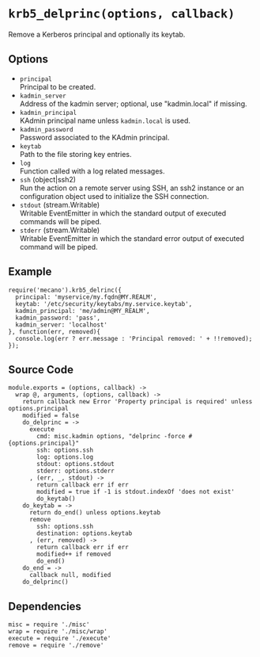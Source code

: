 
# `krb5_delprinc(options, callback)`

Remove a Kerberos principal and optionally its keytab.   

## Options

*   `principal`   
    Principal to be created.   
*   `kadmin_server`   
    Address of the kadmin server; optional, use "kadmin.local" if missing.   
*   `kadmin_principal`   
    KAdmin principal name unless `kadmin.local` is used.   
*   `kadmin_password`   
    Password associated to the KAdmin principal.   
*   `keytab`   
    Path to the file storing key entries.   
*   `log`   
    Function called with a log related messages.   
*   `ssh` (object|ssh2)   
    Run the action on a remote server using SSH, an ssh2 instance or an
    configuration object used to initialize the SSH connection.   
*   `stdout` (stream.Writable)   
    Writable EventEmitter in which the standard output of executed commands will
    be piped.   
*   `stderr` (stream.Writable)   
    Writable EventEmitter in which the standard error output of executed command
    will be piped.   

## Example

```
require('mecano').krb5_delrinc({
  principal: 'myservice/my.fqdn@MY.REALM',
  keytab: '/etc/security/keytabs/my.service.keytab',
  kadmin_principal: 'me/admin@MY_REALM',
  kadmin_password: 'pass',
  kadmin_server: 'localhost'
}, function(err, removed){
  console.log(err ? err.message : 'Principal removed: ' + !!removed);
});
```

## Source Code

    module.exports = (options, callback) ->
      wrap @, arguments, (options, callback) ->
        return callback new Error 'Property principal is required' unless options.principal
        modified = false
        do_delprinc = ->
          execute
            cmd: misc.kadmin options, "delprinc -force #{options.principal}"
            ssh: options.ssh
            log: options.log
            stdout: options.stdout
            stderr: options.stderr
          , (err, _, stdout) ->
            return callback err if err
            modified = true if -1 is stdout.indexOf 'does not exist'
            do_keytab()
        do_keytab = ->
          return do_end() unless options.keytab
          remove
            ssh: options.ssh
            destination: options.keytab
          , (err, removed) ->
            return callback err if err
            modified++ if removed
            do_end()
        do_end = ->
          callback null, modified
        do_delprinc()

## Dependencies

    misc = require './misc'
    wrap = require './misc/wrap'
    execute = require './execute'
    remove = require './remove'



